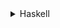 <details> <summary>Haskell</summary>

# Haskell製 二分探索木ユーティリティ

これは、Haskellで実装されたシンプルなコマンドラインの二分探索木ユーティリティです。

ユーザーはスペース区切りの数値リストから動的に木を構築し、対話形式で特定の数値が木に含まれているかを繰り返し検索できます。

-----

## ✨ 主な機能

  * **対話的なインターフェース**: ユーザーからの入力を受け付け、結果を返します。
  * **動的な木の構築**: 入力された数値リストから二分探索木を自動で構築します。
  * **高速な要素検索**: 木の特性を活かして、要素を効率的に検索します。
  * **堅牢なエラーハンドリング**: 数値以外の不正な入力があってもプログラムがクラッシュせず、再度入力を促します。
  * **安全な終了**: `q` または `quit` を入力することで、いつでもプログラムを安全に終了できます。

-----

## 🚀 使い方

1.  **リポジトリをクローンして移動**

    ```bash
    git clone https://github.com/あなたのユーザー名/リポジトリ名.git
    cd リポジトリ名
    ```

2.  **コンパイル**

    ```bash
    ghc Main.hs
    ```

3.  **実行**

    ```bash
    # Windowsの場合
    ./Main.exe

    # macOS / Linuxの場合
    ./Main
    ```

-----

## 📝 実行例

```sh
$ ./Main
スペース区切りで数値のリストを入力してください (例: 5 2 8 1 9): 50 25 75 10 30 60 80

--- 木を構築しました ---
木の要素（ソート済み）: [10,25,30,50,60,75,80]

検索したい数値を入力してください（終了するには 'q' を入力）: 30
結果: 「30」は見つかりました。

検索したい数値を入力してください（終了するには 'q' を入力）: 99
結果: 「99」は見つかりませんでした。

検索したい数値を入力してください（終了するには 'q' を入力）: abc
エラー: 有効な数値を入力してください。

検索したい数値を入力してください（終了するには 'q' を入力）: q
プログラムを終了します。お疲れ様でした！
```

-----

## 📂 ファイル構成

  * `BinarySearchTree.hs`

      * 二分探索木のデータ構造と、挿入 (`insert`)・検索 (`search`)・走査 (`inOrderTraversal`) といった核となるロジックを定義するモジュールです。

  * `Main.hs`

      * ユーザーとの対話を受け持つ実行ファイルです。`BinarySearchTree`モジュールを利用して、ユーザーの入力を処理し、結果を表示します。
